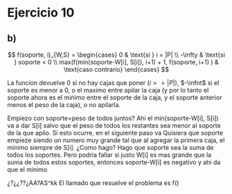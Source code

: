 # Ejercicio 10 
## b) 

$$
f(soporte, i)_{W,S} =
\begin{cases}
     0 & \text{si } i = |P| \\
     -\infty & \text{si } soporte < 0 \\
     max(f(min(soporte-W[i], S[i]), i+1) + 1, f(soporte, i+1) ) & \text{caso contrario}
\end{cases}
$$

La funcion devuelve 0 si no hay cajas que poner ($i>=|P|$), $-\infnt$ si el soporte es menor a 0, o el maximo entre apilar la caja (y por lo tanto el soporte ahora es el minimo entre el soporte de la caja, y el soporte anterior menos el peso de la caja), o no apilarla. 

Empiezo con soporte=peso de todos juntos? Ahi el min(soporte-W[i], S[i]) va a dar S[i] salvo que el peso de todos los restantes sea menor al soporte de la que apilo. Si esto ocurre, en el siguiente paso va
Quisiera que soporte empieze siendo un numero muy grande tal que al agregar la primera caja, el minimo siempre de S[i]. ¿Como hago? Hago que soporte sea la suma de todos los soportes. Pero podria fallar si justo W[i] es mas grande que la suma de todos estos soportes, entonces soporte-W[i] es negativo y ahi da que el minimo 

¿?¿¿??¿AA?AS^kk
El llamado que resuelve el problema es f()

##
